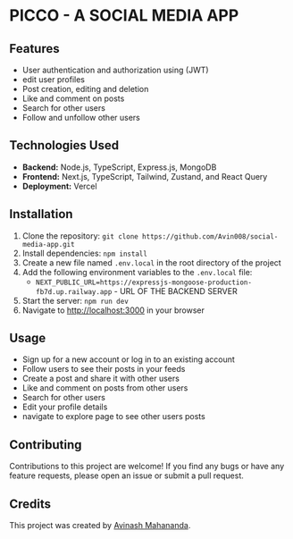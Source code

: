 <body>
  <h1>PICCO - A SOCIAL MEDIA APP</h1>

  <h2>Features</h2>
  <ul>
    <li>User authentication and authorization using (JWT)</li>
    <li>edit user profiles</li>
    <li>Post creation, editing and deletion</li>
    <li>Like and comment on posts</li>
    <li>Search for other users</li>
    <li>Follow and unfollow other users</li>
  </ul>

  <h2>Technologies Used</h2>
  <ul>
    <li><strong>Backend:</strong> Node.js, TypeScript, Express.js, MongoDB</li>
    <li><strong>Frontend:</strong> Next.js, TypeScript, Tailwind, Zustand, and React Query</li>
    <li><strong>Deployment:</strong> Vercel</li>
  </ul>

  <h2>Installation</h2>
  <ol>
    <li>Clone the repository: <code>git clone https://github.com/Avin008/social-media-app.git</code></li>
    <li>Install dependencies: <code>npm install</code></li>
    <li>Create a new file named <code>.env.local</code> in the root directory of the project</li>
    <li>Add the following environment variables to the <code>.env.local</code> file:
      <ul>
        <li><code>NEXT_PUBLIC_URL=https://expressjs-mongoose-production-fb7d.up.railway.app</code> - URL OF THE BACKEND SERVER</li>
      </ul>
    </li>
    <li>Start the server: <code>npm run dev</code></li>
    <li>Navigate to <a href="http://localhost:3000">http://localhost:3000</a> in your browser</li>
  </ol>

  <h2>Usage</h2>
  <ul>
    <li>Sign up for a new account or log in to an existing account</li>
    <li>Follow users to see their posts in your feeds</li>
    <li>Create a post and share it with other users</li>
    <li>Like and comment on posts from other users</li>
    <li>Search for other users</li>
    <li>Edit your profile details</li>
    <li>navigate to explore page to see other users posts</li>
  </ul>

  <h2>Contributing</h2>
  <p>Contributions to this project are welcome! If you find any bugs or have any feature requests, please open an issue or submit a pull request.</p>

  <h2>Credits</h2>
  <p>This project was created by <a href="https://github.com/Avin008">Avinash Mahananda</a>.</p>

